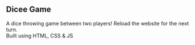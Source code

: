 ## Dicee Game
A dice throwing game between two players! Reload the website for the next turn.   
Built using HTML, CSS & JS
